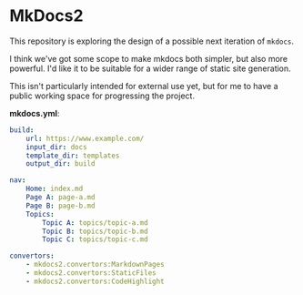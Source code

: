# MkDocs2

This repository is exploring the design of a possible next iteration of `mkdocs`.

I think we've got some scope to make mkdocs both simpler, but also more powerful.
I'd like it to be suitable for a wider range of static site generation.

This isn't particularly intended for external use yet, but for me to have
a public working space for progressing the project.

**mkdocs.yml**:

```yaml
build:
    url: https://www.example.com/
    input_dir: docs
    template_dir: templates
    output_dir: build

nav:
    Home: index.md
    Page A: page-a.md
    Page B: page-b.md
    Topics:
        Topic A: topics/topic-a.md
        Topic B: topics/topic-b.md
        Topic C: topics/topic-c.md

convertors:
    - mkdocs2.convertors:MarkdownPages
    - mkdocs2.convertors:StaticFiles
    - mkdocs2.convertors:CodeHighlight
```
